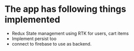 # The app has following things implemented

- Redux State management using RTK for users, cart items
- Implement persist too
- connect to firebase to use as backend.
